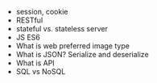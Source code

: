 - session, cookie
- RESTful
- stateful vs. stateless server
- JS ES6
- What is web preferred image type
- What is JSON? Serialize and deserialize
- What is API
- SQL vs NoSQL